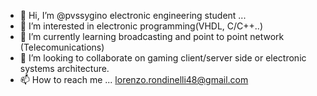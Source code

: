 - 👋 Hi, I’m @pvssygino electronic engineering student ... 
- 👀 I’m interested in electronic programming(VHDL, C/C++..)
- 🌱 I’m currently learning broadcasting and point to point network (Telecomunications)
- 💞️ I’m looking to collaborate on gaming client/server side or electronic systems architecture.
- 📫 How to reach me ... lorenzo.rondinelli48@gmail.com

<!---
pvssygino/pvssygino is a ✨ special ✨ repository because its `README.md` (this file) appears on your GitHub profile.
You can click the Preview link to take a look at your changes.
--->
